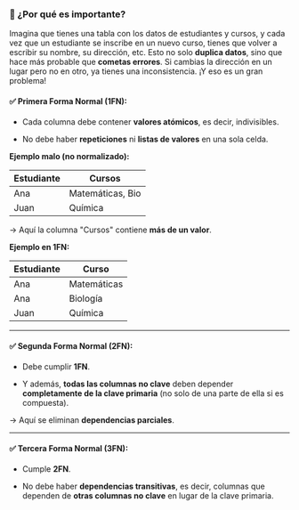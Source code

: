 ### 🧠 ¿Por qué es importante?

Imagina que tienes una tabla con los datos de estudiantes y cursos, y cada vez que un estudiante se inscribe en un nuevo curso, tienes que volver a escribir su nombre, su dirección, etc. Esto no solo **duplica datos**, sino que hace más probable que **cometas errores**. Si cambias la dirección en un lugar pero no en otro, ya tienes una inconsistencia. ¡Y eso es un gran problema!

#### ✅ **Primera Forma Normal (1FN)**:

- Cada columna debe contener **valores atómicos**, es decir, indivisibles.
    
- No debe haber **repeticiones** ni **listas de valores** en una sola celda.
    

**Ejemplo malo (no normalizado):**

|Estudiante|Cursos|
|---|---|
|Ana|Matemáticas, Bio|
|Juan|Química|

→ Aquí la columna "Cursos" contiene **más de un valor**.

**Ejemplo en 1FN:**

|Estudiante|Curso|
|---|---|
|Ana|Matemáticas|
|Ana|Biología|
|Juan|Química|

---

#### ✅ **Segunda Forma Normal (2FN)**:

- Debe cumplir **1FN**.
    
- Y además, **todas las columnas no clave** deben depender **completamente de la clave primaria** (no solo de una parte de ella si es compuesta).
    

→ Aquí se eliminan **dependencias parciales**.

---

#### ✅ **Tercera Forma Normal (3FN)**:

- Cumple **2FN**.
    
- No debe haber **dependencias transitivas**, es decir, columnas que dependen de **otras columnas no clave** en lugar de la clave primaria.